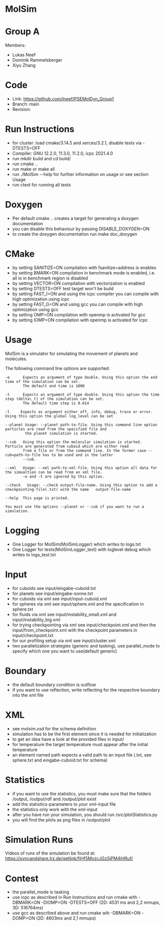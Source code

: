 MolSim
===

# Group A #
Members:
* Lukas Neef
* Dominik Rammelsberger
* Xiyu Zhang

# Code #
* Link: https://github.com/lneef/PSEMolDyn_Group1
* Branch: main
* Revision:


# Run Instructions #
* for cluster: load cmake/3.14.5 and xerces/3.2.1, disable tests via -DTESTS=OFF
* Compiler: GNU 12.2.0, 11.3.0, 11.2.0, icpc 2021.4.0
* run mkdir build and cd build/
* run cmake ..
* run make or make all
* run ./MolSim --help for further information on usage or see section Usage
* run ctest for running all tests

# Doxygen #
* Per default cmake .. creates a target for generating a doxygen documentation
* you can disable this behaviour by passing DISABLE\_DOXYGEN=ON
* to create the doxygen documentation run make doc\_doxygen

# CMake #
* by setting SANITIZE=ON compilation with fsanitize=address is enables
* by setting BMARK=ON compilation in benchmark mode is enabled, i.e. all io in benchmark region is disabled
* by setting VECTOR=ON compilation with vectorization is enabled
* by setting DTESTS=OFF test target won't be build
* by setting FAST_I=ON and using the icpc compiler you can compile with high optimization using icpc
* by setting FAST_G=ON and using gcc you can compile with high optimization using gcc
* by setting OMP=ON compilation with openmp is activated for gcc
* by setting IOMP=ON compilation with openmp is activated for icpc

# Usage #
MolSim is a simulator for simulating the movement of planets and molecules.

The following command line options are supported:

    -e      Expects an argument of type double. Using this option the end time of the simulation can be set.
            The default end time is 1000

    -t      Expects an argument of type double. Using this option the time step (delta\_t) of the simulation can be set.
            The default time step is 0.014

    -l     Expects as argument either off, info, debug, trace or error. Using this option the global log_level can be set

    --planet Usage: --planet path-to-file. Using this command line option particles are read from the specified file and
             the planet simulation is started.

    --cub   Using this option the molecular simulation is started. Particle are generated from cuboid which are either read
            from a file or from the command line. In the former case --cub=path-to-file has to be used and in the latter
            --cub.

    --xml   Usage: --xml path-to-xml-file. Using this option all data for the simualtion can be read from an xml file.
            -e and -t are ignored by this option.

    --check   Usage: --check output-file-name. Using this option to add a checkpointing-file(.txt) witm the name   output-file-name

    --help  This page is printed.

    You must use the options --planet or --cub if you want to run a simulation. 

# Logging #
* One Logger for MolSim(MolSimLogger) which writes to logs.txt
* One Logger for tests(MolSimLogger_test) with loglevel debug which writes to logs_test.txt

# Input #
* for cuboids see input/eingabe-cuboid.txt
* for planets see input/eingabe-sonne.txt
* for cuboids via xml see input/input-cuboid.xml
* for spheres via xml see input/sphere.xml and the specification in sphere.txt
* for fluids via xml see input/instability_small.xml and input/instability_big.xml
* for trying checkpointing via xml see input/checkpoint.xml and then the input/from_checkpoint.xml with the checkpoint parameters in input/checkpoint.txt
* for our profiling setup via xml see input/cluster.xml
* two parallelization strategies (generic and tasking), use parallel_mode to specify which one you want to use(default generic)

# Boundary #
* the default boundary condition is outflow
* if you want to use reflection, write reflecting for the respective boundary into the xml file

# XML #
* see molsim.xsd for the schema definition
* simulation has to be the first element since it is needed for initialization
* to get an idea have a look at the provided files in input/
* for temperature the target temperature must appear after the initial temperature
* an element named path expects a valid path to an input file (.txt, see sphere.txt and eingabe-cuboid.txt for schema)

# Statistics #
* if you want to use the statistics, you must make sure that the folders /output, /output/rdf and /output/plot exist
* add the statistics-parameters to your xml-input file
* the statistics only work with the xml-input
* after you have run your simulation, you should run /src/plotStatistics.py
* you will find the plots as png files in /output/plot

# Simulation Runs #
Videos of runs of the simulation be found at:
https://syncandshare.lrz.de/getlink/fiHf5MvzcJGzSjPM4iHRuf/

# Contest #
* the parallel_mode is tasking
* use icpc as described in Run Instructions and run cmake with -DBMARK=ON -DIOMP=ON -DTESTS=OFF (2D: 4531 ms and 2,2 mmups, 3D: 516764ms)
* use gcc as described above and run cmake wih -DBMARK=ON -DOMP=ON (2D: 4603ms and 2,1 mmups)
